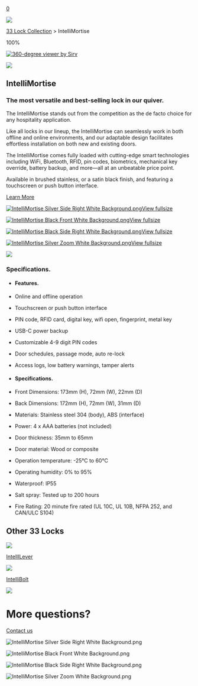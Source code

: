 [0](https://www.33lock.com/cart)

![](https://images.squarespace-cdn.com/content/v1/64864a0f6459c271adb893d5/8cdbd17f-2901-4e03-b844-7429cb030e73/Untitled+design+%289%29.jpg?format=2500w)

[33 Lock Collection](https://www.33lock.com/collection) \> IntelliMortise

100%

[![360-degree viewer by Sirv](<Base64-Image-Removed>)](https://sirv.com/about-spin/?utm_source=client&utm_medium=sirvembed&utm_content=typeofembed(spin)&utm_campaign=branding)

![](https://33lock2024.sirv.com/Spins/IntelliMortise%20v4%20reverse%20order/8%20IntelliMortise%20v4_093_transparent.png?q=100&svg.minify=false&canvas.width=70&canvas.height=70&scale.option=fit&w=70&h=70)

## IntelliMortise

### The most versatile and best-selling lock in our quiver.

The IntelliMortise stands out from the competition as the de facto choice for any hospitality application.

Like all locks in our lineup, the IntelliMortise can seamlessly work in both offline and online environments, and our adaptable design facilitates effortless installation on both new and existing doors.

The IntelliMortise comes fully loaded with cutting-edge smart technologies including WiFi, Bluetooth, RFID, pin codes, biometrics, mechanical key override, battery backup, and more—all at an unbeatable price point.

Available in brushed stainless, or a satin black finish, and featuring a touchscreen or push button interface.

[Learn More](https://www.33lock.com/contact)

[![IntelliMortise Silver Side Right White Background.png](https://images.squarespace-cdn.com/content/v1/64864a0f6459c271adb893d5/9407f798-badb-4d53-81f9-a28a2feea326/IntelliMortise+Silver+Side+Right+White+Background.png?format=300w)View fullsize](https://www.33lock.com/collection/intellimortise?itemId=27k0wyzg248uxuovs4hbyuo1fefao9)

[![IntelliMortise Black Front White Background.png](https://images.squarespace-cdn.com/content/v1/64864a0f6459c271adb893d5/aea90d1e-af68-447b-91f1-e4b7237d7a0b/IntelliMortise+Black+Front+White+Background.png?format=300w)View fullsize](https://www.33lock.com/collection/intellimortise?itemId=pita59lst4iefa5nrnew9ch7d6493j)

[![IntelliMortise Black Side Right White Background.png](https://images.squarespace-cdn.com/content/v1/64864a0f6459c271adb893d5/4bca1e9f-451a-4fa2-b121-8487c9868280/IntelliMortise+Black+Side+Right+White+Background.png?format=300w)View fullsize](https://www.33lock.com/collection/intellimortise?itemId=8qrf1maeyyuunreqlgrugf7qsrrutw)

[![IntelliMortise Silver Zoom White Background.png](https://images.squarespace-cdn.com/content/v1/64864a0f6459c271adb893d5/a382d0ae-957d-45c0-9ee0-5ef3fa416e23/IntelliMortise+Silver+Zoom+White+Background.png?format=300w)View fullsize](https://www.33lock.com/collection/intellimortise?itemId=d9i1ua6menpcpyl7kqx2zeqky2jfv1)

![](https://images.squarespace-cdn.com/content/v1/64864a0f6459c271adb893d5/a6c930b8-eea9-4aa5-b88f-30cbce3a88fd/4.jpg?format=2500w)

### Specifications.

- #### Features.






- Online and offline operation

- Touchscreen or push button interface

- PIN code, RFID card, digital key, wifi open, fingerprint, metal key

- USB-C power backup

- Customizable 4-9 digit PIN codes

- Door schedules, passage mode, auto re-lock

- Access logs, low battery warnings, tamper alerts


- #### Specifications.






- Front Dimensions: 173mm (H), 72mm (W), 22mm (D)

- Back Dimensions: 172mm (H), 72mm (W), 31mm (D)

- Materials: Stainless steel 304 (body), ABS (interface)

- Power: 4 x AAA batteries (not included)

- Door thickness: 35mm to 65mm

- Door material: Wood or composite

- Operation temperature: -25°C to 60°C

- Operating humidity: 0% to 95%

- Waterproof: IP55

- Salt spray: Tested up to 200 hours


- Fire Rating: 20 minute fire rated (UL 10C, UL 10B, NFPA 252, and CAN/ULC S104)


## Other 33 Locks

![](https://images.squarespace-cdn.com/content/v1/64864a0f6459c271adb893d5/4f1bd989-1823-4e29-b839-c41ab3fcd6ae/IntelliLever+Side.png?format=2500w)

[IntellILever](https://www.33lock.com/collection/intellilever)

![](https://images.squarespace-cdn.com/content/v1/64864a0f6459c271adb893d5/0cd58311-457e-4df9-b4ac-1e38fe73294e/5.png?format=2500w)

[IntelliBolt](https://www.33lock.com/collection/intellibolt)

![](https://images.squarespace-cdn.com/content/v1/5ec321c2af33de48734cc929/7981a6b2-6661-493c-b9dc-654a4b537c39/04_CIRCLE_SHOT_4_0422_03_QC.jpeg?format=2500w)

# More questions?

[Contact us](https://www.33lock.com/collection/intellimortise)

![IntelliMortise Silver Side Right White Background.png](https://images.squarespace-cdn.com/content/v1/64864a0f6459c271adb893d5/9407f798-badb-4d53-81f9-a28a2feea326/IntelliMortise+Silver+Side+Right+White+Background.png?format=2500w)

![IntelliMortise Black Front White Background.png](https://images.squarespace-cdn.com/content/v1/64864a0f6459c271adb893d5/aea90d1e-af68-447b-91f1-e4b7237d7a0b/IntelliMortise+Black+Front+White+Background.png?format=2500w)

![IntelliMortise Black Side Right White Background.png](https://images.squarespace-cdn.com/content/v1/64864a0f6459c271adb893d5/4bca1e9f-451a-4fa2-b121-8487c9868280/IntelliMortise+Black+Side+Right+White+Background.png?format=2500w)

![IntelliMortise Silver Zoom White Background.png](https://images.squarespace-cdn.com/content/v1/64864a0f6459c271adb893d5/a382d0ae-957d-45c0-9ee0-5ef3fa416e23/IntelliMortise+Silver+Zoom+White+Background.png?format=2500w)